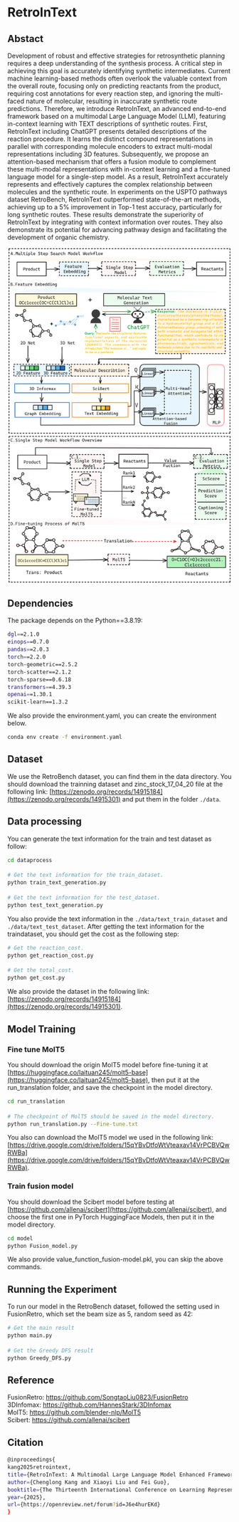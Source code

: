 # RetroInText

## Abstact
Development of robust and effective strategies for retrosynthetic planning requires a deep understanding of the synthesis process. A critical step in achieving this goal is accurately identifying synthetic intermediates. Current machine learning-based methods often overlook the valuable context from the overall route, focusing only on predicting reactants from the product, requiring cost annotations for every reaction step, and ignoring the multi-faced nature of molecular, resulting in inaccurate synthetic route predictions. Therefore, we introduce RetroInText, an advanced end-to-end framework based on a multimodal Large Language Model (LLM), featuring in-context learning with TEXT descriptions of synthetic routes. First, RetroInText including ChatGPT presents detailed descriptions of the reaction procedure. It learns the distinct compound representations in parallel with corresponding molecule encoders to extract multi-modal representations including 3D features. Subsequently, we propose an attention-based mechanism that offers a fusion module to complement these multi-modal representations with in-context learning and a fine-tuned language model for a single-step model. As a result, RetroInText accurately represents and effectively captures the complex relationship between molecules and the synthetic route. In experiments on the USPTO pathways dataset RetroBench, RetroInText outperformed state-of-the-art methods, achieving up to a 5% improvement in Top-1 test accuracy, particularly for long synthetic routes. These results demonstrate the superiority of RetroInText by integrating with context information over routes. They also demonstrate its potential for advancing pathway design and facilitating the development of organic chemistry.

![image](./img/framework.png)

## Dependencies
The package depends on the Python==3.8.19:
```bash
dgl==2.1.0
einops==0.7.0
pandas==2.0.3
torch==2.2.0
torch-geometric==2.5.2
torch-scatter==2.1.2
torch-sparse==0.6.18
transformers==4.39.3
openai==1.30.1
scikit-learn==1.3.2
```

We also provide the environment.yaml, you can create the environment below.
```bash
conda env create -f environment.yaml
```

## Dataset
We use the RetroBench dataset, you can find them in the data directory. You should download the trainning dataset and zinc_stock_17_04_20 file at the following link: [https://zenodo.org/records/14915184](https://zenodo.org/records/14915301) and put them in the folder ```./data```.

## Data processing
You can generate the text information for the train and test dataset as follow:
```bash
cd dataprocess

# Get the text information for the train_dataset.
python train_text_generation.py

# Get the text information for the test_dataset.
python test_text_generation.py
```
You also provide the text information in the ```./data/text_train_dataset``` and ```./data/text_test_dataset```. After getting the text information for the traindataset, you should get the cost as the following step:
```bash
# Get the reaction_cost.
python get_reaction_cost.py

# Get the total_cost.
python get_cost.py
```
We also provide the dataset in the following link: [https://zenodo.org/records/14915184](https://zenodo.org/records/14915301).

## Model Training
### Fine tune MolT5 
You should download the origin MolT5 model before fine-tuning it at [https://huggingface.co/laituan245/molt5-base](https://huggingface.co/laituan245/molt5-base), then put it at the run_translation folder, and save the checkpoint in the model directory.

```bash
cd run_translation

# The checkpoint of MolT5 should be saved in the model directory.
python run_translation.py --Fine-tune.txt
```
You also can download the MolT5 model we used in the following link: [https://drive.google.com/drive/folders/15qYBvDtfoWtVteaxav14VrPCBVQwRWBa](https://drive.google.com/drive/folders/15qYBvDtfoWtVteaxav14VrPCBVQwRWBa).

### Train fusion model 
You should download the Scibert model before testing at [https://github.com/allenai/scibert](https://github.com/allenai/scibert), and choose the first one in PyTorch HuggingFace Models, then put it in the model directory.

```bash
cd model
python Fusion_model.py
```
We also provide value_function_fusion-model.pkl, you can skip the above commands.

## Running the Experiment
To run our model in the RetroBench dataset, followed the setting used in FusionRetro, which set the beam size as 5, random seed as 42:
```bash
# Get the main result
python main.py

# Get the Greedy DFS result
python Greedy_DFS.py
```

## Reference  
FusionRetro: https://github.com/SongtaoLiu0823/FusionRetro  
3DInfomax: https://github.com/HannesStark/3DInfomax  
MolT5: https://github.com/blender-nlp/MolT5  
Scibert: https://github.com/allenai/scibert  

## Citation
```bash
@inproceedings{
kang2025retrointext,
title={RetroInText: A Multimodal Large Language Model Enhanced Framework for Retrosynthetic Planning via In-Context Representation Learning},
author={Chenglong Kang and Xiaoyi Liu and Fei Guo},
booktitle={The Thirteenth International Conference on Learning Representations},
year={2025},
url={https://openreview.net/forum?id=J6e4hurEKd}
}
```
